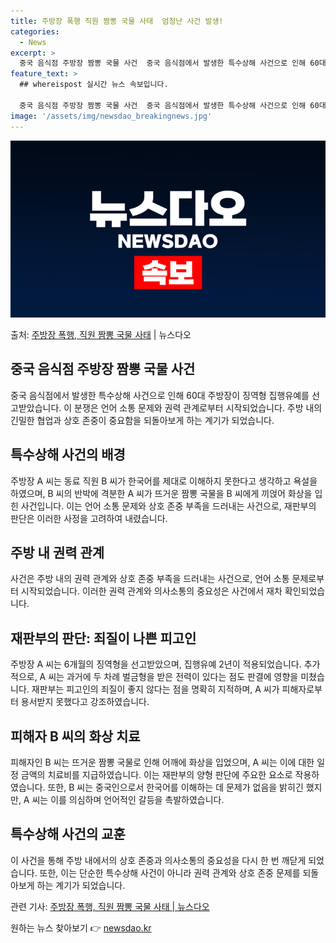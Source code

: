 ```yaml
---
title: 주방장 폭행 직원 짬뽕 국물 사태  엄청난 사건 발생!
categories:
  - News
excerpt: >
  중국 음식점 주방장 짬뽕 국물 사건  중국 음식점에서 발생한 특수상해 사건으로 인해 60대 주방장이 징역형 …
feature_text: >
  ## whereispost 실시간 뉴스 속보입니다.

  중국 음식점 주방장 짬뽕 국물 사건  중국 음식점에서 발생한 특수상해 사건으로 인해 60대 주방장이 징역형 …
image: '/assets/img/newsdao_breakingnews.jpg'
---
```


![뉴스다오 속보](/assets/img/newsdao_breakingnews.jpg)

<p>출처: <a href="https://newsdao.kr/4055" rel="dofollow">주방장 폭행, 직원 짬뽕 국물 사태</a> | 뉴스다오</p>

<h2 data-ke-size="size26">중국 음식점 주방장 짬뽕 국물 사건</h2>
<p data-ke-size="size16">중국 음식점에서 발생한 특수상해 사건으로 인해 60대 주방장이 징역형 집행유예를 선고받았습니다. 이 분쟁은 언어 소통 문제와 권력 관계로부터 시작되었습니다. 주방 내의 긴밀한 협업과 상호 존중이 중요함을 되돌아보게 하는 계기가 되었습니다.</p>

<h2 data-ke-size="size26">특수상해 사건의 배경</h2>
<p data-ke-size="size16">주방장 A 씨는 동료 직원 B 씨가 한국어를 제대로 이해하지 못한다고 생각하고 욕설을 하였으며, B 씨의 반박에 격분한 A 씨가 뜨거운 짬뽕 국물을 B 씨에게 끼얹어 화상을 입힌 사건입니다. 이는 언어 소통 문제와 상호 존중 부족을 드러내는 사건으로, 재판부의 판단은 이러한 사정을 고려하여 내렸습니다.</p>

<h2 data-ke-size="size26">주방 내 권력 관계</h2>
<p data-ke-size="size16">사건은 주방 내의 권력 관계와 상호 존중 부족을 드러내는 사건으로, 언어 소통 문제로부터 시작되었습니다. 이러한 권력 관계와 의사소통의 중요성은 사건에서 재차 확인되었습니다. </p>

<h2 data-ke-size="size26">재판부의 판단: 죄질이 나쁜 피고인</h2>
<p data-ke-size="size16">주방장 A 씨는 6개월의 징역형을 선고받았으며, 집행유예 2년이 적용되었습니다. 추가적으로, A 씨는 과거에 두 차례 벌금형을 받은 전력이 있다는 점도 판결에 영향을 미쳤습니다. 재판부는 피고인의 죄질이 좋지 않다는 점을 명확히 지적하며, A 씨가 피해자로부터 용서받지 못했다고 강조하였습니다.</p>

<h2 data-ke-size="size26">피해자 B 씨의 화상 치료</h2>
<p data-ke-size="size16">피해자인 B 씨는 뜨거운 짬뽕 국물로 인해 어깨에 화상을 입었으며, A 씨는 이에 대한 일정 금액의 치료비를 지급하였습니다. 이는 재판부의 양형 판단에 주요한 요소로 작용하였습니다. 또한, B 씨는 중국인으로서 한국어를 이해하는 데 문제가 없음을 밝히긴 했지만, A 씨는 이를 의심하며 언어적인 갈등을 촉발하였습니다.</p>

<h2 data-ke-size="size26">특수상해 사건의 교훈</h2>
<p data-ke-size="size16">이 사건을 통해 주방 내에서의 상호 존중과 의사소통의 중요성을 다시 한 번 깨닫게 되었습니다. 또한, 이는 단순한 특수상해 사건이 아니라 권력 관계와 상호 존중 문제를 되돌아보게 하는 계기가 되었습니다.</p>
<p data-ke-size="size16">관련 기사: <a href="https://newsdao.kr/4055">주방장 폭행, 직원 짬뽕 국물 사태 | 뉴스다오</a></p> 

원하는 뉴스 찾아보기 👉 <a href="https://newsdao.kr" rel="dofollow">newsdao.kr</a>


